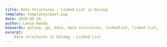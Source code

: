 ```yaml
---
title: Data Structures - Linked List in Golang
template: templates/post.pug
date: 2018-05-26
author: Lenin Hasda
keywords: golang, go, data, data structures, linkedlist, linked list, list
excerpt:
    Data structures in Golang - Linked List
---
```

